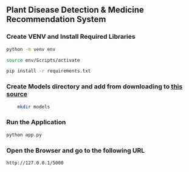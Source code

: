 ## Plant Disease Detection & Medicine Recommendation System


### Create VENV and Install Required Libraries
```bash
python -m venv env
```

```bash
source env/Scripts/activate
```

```bash
pip install -r requirements.txt
```

### Create Models directory and add from downloading to [this source]()

```bash
    mkdir models
```

### Run the Application

```bash
python app.py
```

### Open the Browser and go to the following URL

```bash
http://127.0.0.1/5000
```

